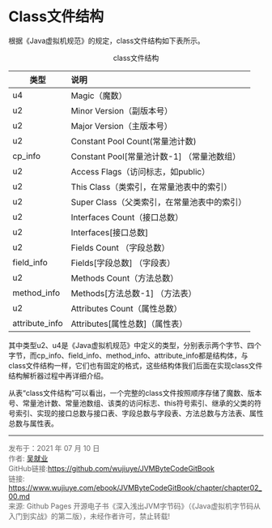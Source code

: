 # Class文件结构

根据《Java虚拟机规范》的规定，class文件结构如下表所示。

<center>class文件结构</center>

| 类型           | 说明                                        |
| -------------- | :------------------------------------------ |
| u4             | Magic（魔数）                               |
| u2             | Minor Version（副版本号）                   |
| u2             | Major Version（主版本号）                   |
| u2             | Constant Pool Count(常量池计数)             |
| cp_info        | Constant Pool[常量池计数-1] （常量池数组）  |
| u2             | Access Flags（访问标志，如public）          |
| u2             | This Class（类索引，在常量池表中的索引）    |
| u2             | Super Class（父类索引，在常量池表中的索引） |
| u2             | Interfaces Count（接口总数）                |
| u2             | Interfaces[接口总数]                        |
| u2             | Fields Count （字段总数）                   |
| field_info     | Fields[字段总数] （字段表）                 |
| u2             | Methods Count（方法总数）                   |
| method_info    | Methods[方法总数-1] （方法表）              |
| u2             | Attributes Count（属性总数）                |
| attribute_info | Attributes[属性总数]（属性表）              |

其中类型u2、u4是《Java虚拟机规范》中定义的类型，分别表示两个字节、四个字节，而cp_info、field_info、method_info、attribute_info都是结构体，与class文件结构一样，它们也有固定的格式，这些结构体我们后面在实现class文件结构解析器过程中再详细介绍。

从表“class文件结构”可以看出，一个完整的class文件按照顺序存储了魔数、版本号、常量池计数、常量池数组、该类的访问标志、this符号索引、继承的父类的符号索引、实现的接口总数与接口表、字段总数与字段表、方法总数与方法表、属性总数与属性表。

---

<font color= #666666>发布于：2021 年 07 月 10 日</font><br><font color= #666666>作者: [吴就业](https://www.wujiuye.com/)</font><br><font color= #666666>GitHub链接:https://github.com/wujiuye/JVMByteCodeGitBook</font><br><font color= #666666>链接: https://www.wujiuye.com/ebook/JVMByteCodeGitBook/chapter/chapter02_00.md</font><br><font color= #666666>来源: Github Pages 开源电子书《深入浅出JVM字节码》（《Java虚拟机字节码从入门到实战》的第二版），未经作者许可，禁止转载!</font><br>

